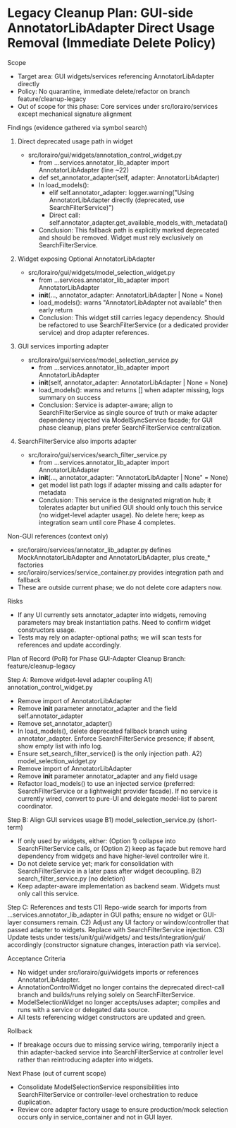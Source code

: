 # Legacy Cleanup Plan: GUI-side AnnotatorLibAdapter Direct Usage Removal (Immediate Delete Policy)

Scope
- Target area: GUI widgets/services referencing AnnotatorLibAdapter directly
- Policy: No quarantine, immediate delete/refactor on branch feature/cleanup-legacy
- Out of scope for this phase: Core services under src/lorairo/services except mechanical signature alignment

Findings (evidence gathered via symbol search)
1) Direct deprecated usage path in widget
   - src/lorairo/gui/widgets/annotation_control_widget.py
     - from ...services.annotator_lib_adapter import AnnotatorLibAdapter (line ~22)
     - def set_annotator_adapter(self, adapter: AnnotatorLibAdapter)
     - In load_models():
       - elif self.annotator_adapter: logger.warning("Using AnnotatorLibAdapter directly (deprecated, use SearchFilterService)")
       - Direct call: self.annotator_adapter.get_available_models_with_metadata()
     - Conclusion: This fallback path is explicitly marked deprecated and should be removed. Widget must rely exclusively on SearchFilterService.

2) Widget exposing Optional AnnotatorLibAdapter
   - src/lorairo/gui/widgets/model_selection_widget.py
     - from ...services.annotator_lib_adapter import AnnotatorLibAdapter
     - __init__(..., annotator_adapter: AnnotatorLibAdapter | None = None)
     - load_models(): warns "AnnotatorLibAdapter not available" then early return
     - Conclusion: This widget still carries legacy dependency. Should be refactored to use SearchFilterService (or a dedicated provider service) and drop adapter references.

3) GUI services importing adapter
   - src/lorairo/gui/services/model_selection_service.py
     - from ...services.annotator_lib_adapter import AnnotatorLibAdapter
     - __init__(self, annotator_adapter: AnnotatorLibAdapter | None = None)
     - load_models(): warns and returns [] when adapter missing, logs summary on success
     - Conclusion: Service is adapter-aware; align to SearchFilterService as single source of truth or make adapter dependency injected via ModelSyncService facade; for GUI phase cleanup, plans prefer SearchFilterService centralization.

4) SearchFilterService also imports adapter
   - src/lorairo/gui/services/search_filter_service.py
     - from ...services.annotator_lib_adapter import AnnotatorLibAdapter
     - __init__(..., annotator_adapter: "AnnotatorLibAdapter | None" = None)
     - get model list path logs if adapter missing and calls adapter for metadata
     - Conclusion: This service is the designated migration hub; it tolerates adapter but unified GUI should only touch this service (no widget-level adapter usage). No delete here; keep as integration seam until core Phase 4 completes.

Non-GUI references (context only)
- src/lorairo/services/annotator_lib_adapter.py defines MockAnnotatorLibAdapter and AnnotatorLibAdapter, plus create_* factories
- src/lorairo/services/service_container.py provides integration path and fallback
- These are outside current phase; we do not delete core adapters now.

Risks
- If any UI currently sets annotator_adapter into widgets, removing parameters may break instantiation paths. Need to confirm widget constructors usage.
- Tests may rely on adapter-optional paths; we will scan tests for references and update accordingly.

Plan of Record (PoR) for Phase GUI-Adapter Cleanup
Branch: feature/cleanup-legacy

Step A: Remove widget-level adapter coupling
A1) annotation_control_widget.py
   - Remove import of AnnotatorLibAdapter
   - Remove __init__ parameter annotator_adapter and the field self.annotator_adapter
   - Remove set_annotator_adapter()
   - In load_models(), delete deprecated fallback branch using annotator_adapter. Enforce SearchFilterService presence; if absent, show empty list with info log.
   - Ensure set_search_filter_service() is the only injection path.
A2) model_selection_widget.py
   - Remove import of AnnotatorLibAdapter
   - Remove __init__ parameter annotator_adapter and any field usage
   - Refactor load_models() to use an injected service (preferred: SearchFilterService or a lightweight provider facade). If no service is currently wired, convert to pure-UI and delegate model-list to parent coordinator.

Step B: Align GUI services usage
B1) model_selection_service.py (short-term)
   - If only used by widgets, either: (Option 1) collapse into SearchFilterService calls, or (Option 2) keep as façade but remove hard dependency from widgets and have higher-level controller wire it.
   - Do not delete service yet; mark for consolidation with SearchFilterService in a later pass after widget decoupling.
B2) search_filter_service.py (no deletion)
   - Keep adapter-aware implementation as backend seam. Widgets must only call this service.

Step C: References and tests
C1) Repo-wide search for imports from ...services.annotator_lib_adapter in GUI paths; ensure no widget or GUI-layer consumers remain.
C2) Adjust any UI factory or window/controller that passed adapter to widgets. Replace with SearchFilterService injection.
C3) Update tests under tests/unit/gui/widgets/ and tests/integration/gui/ accordingly (constructor signature changes, interaction path via service).

Acceptance Criteria
- No widget under src/lorairo/gui/widgets imports or references AnnotatorLibAdapter.
- AnnotationControlWidget no longer contains the deprecated direct-call branch and builds/runs relying solely on SearchFilterService.
- ModelSelectionWidget no longer accepts/uses adapter; compiles and runs with a service or delegated data source.
- All tests referencing widget constructors are updated and green.

Rollback
- If breakage occurs due to missing service wiring, temporarily inject a thin adapter-backed service into SearchFilterService at controller level rather than reintroducing adapter into widgets.

Next Phase (out of current scope)
- Consolidate ModelSelectionService responsibilities into SearchFilterService or controller-level orchestration to reduce duplication.
- Review core adapter factory usage to ensure production/mock selection occurs only in service_container and not in GUI layer.
